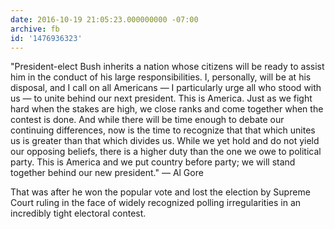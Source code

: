 ```yaml
---
date: 2016-10-19 21:05:23.000000000 -07:00
archive: fb
id: '1476936323'
---
```


"President-elect Bush inherits a nation whose citizens will be ready to assist him in the conduct of his large responsibilities. I, personally, will be at his disposal, and I call on all Americans — I particularly urge all who stood with us — to unite behind our next president. This is America. Just as we fight hard when the stakes are high, we close ranks and come together when the contest is done. And while there will be time enough to debate our continuing differences, now is the time to recognize that that which unites us is greater than that which divides us. While we yet hold and do not yield our opposing beliefs, there is a higher duty than the one we owe to political party. This is America and we put country before party; we will stand together behind our new president." — Al Gore

That was after he won the popular vote and lost the election by Supreme Court ruling in the face of widely recognized polling irregularities in an incredibly tight electoral contest.

